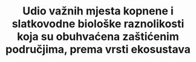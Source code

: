 ---
title: >-
  Udio važnih mjesta kopnene i slatkovodne biološke raznolikosti koja su obuhvaćena zaštićenim područjima, prema vrsti ekosustava
permalink: /15-1-2/
sdg_goal: 15
layout: indicator
indicator: 15.1.2
indicator_variable: null
graph: null
graph_type_description: EPA  does  not  have  data
graph_status_notes: unk
variable_description: null
variable_notes: null
un_designated_tier: '1'
un_custodial_agency: 'UNEP-WCMC,  UNEP  (Partnering  Agencies:  Ramsar)'
target_id: '15.1'
has_metadata: false
goal_meta_link: 'http://unstats.un.org/sdgs/files/metadata-compilation/Metadata-Goal-15.pdf'
goal_meta_link_page: 4
indicator_name: >-
  Udio važnih mjesta kopnene i slatkovodne biološke raznolikosti koja su obuhvaćena zaštićenim područjima, prema vrsti ekosustava
target: >-
  Do 2020. godine osigurati očuvanje, obnovu i održivu uporabu kopnenih i unutrašnjih slatkovodnih ekosustava i njihovih usluga, posebice šuma, močvarnih područja, planina i suhih područja, sukladno obvezama iz međunarodnih sporazuma.
source_title: null
source_notes: null
published: true  
---